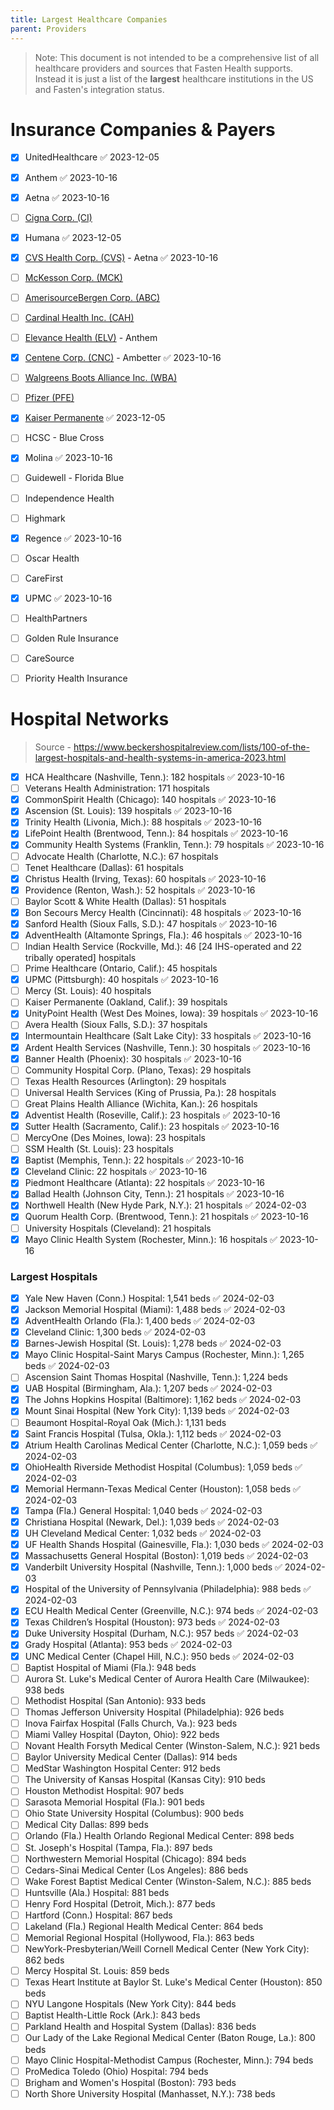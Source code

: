 ```yaml
---
title: Largest Healthcare Companies
parent: Providers
---
```


> Note: This document is not intended to be a comprehensive list of all healthcare providers and sources that Fasten Health supports. Instead it is just a list of the **largest** healthcare institutions in the US and Fasten's integration status. 

# Insurance Companies & Payers

- [x] UnitedHealthcare ✅ 2023-12-05
- [x] Anthem ✅ 2023-10-16
- [x] Aetna ✅ 2023-10-16
- [ ] [Cigna Corp. (CI)](https://www.investopedia.com/markets/quote?tvwidgetsymbol=CI)
- [x] Humana ✅ 2023-12-05
- [x] [CVS Health Corp. (CVS)](https://www.investopedia.com/markets/quote?tvwidgetsymbol=CVS) - Aetna ✅ 2023-10-16
- [ ] [McKesson Corp. (MCK)](https://www.investopedia.com/markets/quote?tvwidgetsymbol=MCK)
- [ ] [AmerisourceBergen Corp. (ABC)](https://www.investopedia.com/markets/quote?tvwidgetsymbol=ABC)
- [ ] [Cardinal Health Inc. (CAH)](https://www.investopedia.com/markets/quote?tvwidgetsymbol=CAH)
- [ ] [Elevance Health (ELV)](https://www.investopedia.com/markets/quote?tvwidgetsymbol=ELV) - Anthem
- [x] [Centene Corp. (CNC)](https://www.investopedia.com/markets/quote?tvwidgetsymbol=CNC) - Ambetter ✅ 2023-10-16
- [ ] [Walgreens Boots Alliance Inc. (WBA)](https://www.investopedia.com/markets/quote?tvwidgetsymbol=WBA)
- [ ] [Pfizer (PFE)](https://www.investopedia.com/markets/quote?tvwidgetsymbol=PFE)
- [x] [Kaiser Permanente](https://www.valuepenguin.com/largest-health-insurance-companies#kaiser "Kaiser Permanente") ✅ 2023-12-05
- [ ] HCSC - Blue Cross
- [x] Molina ✅ 2023-10-16
- [ ] Guidewell - Florida Blue
- [ ] Independence Health
- [ ] Highmark
- [x] Regence ✅ 2023-10-16
- [ ] Oscar Health
- [ ] CareFirst
- [x] UPMC ✅ 2023-10-16
- [ ] HealthPartners
- [ ] Golden Rule Insurance
- [ ] CareSource
- [ ] Priority Health Insurance


# Hospital Networks

> Source - https://www.beckershospitalreview.com/lists/100-of-the-largest-hospitals-and-health-systems-in-america-2023.html


- [x] HCA Healthcare (Nashville, Tenn.): 182 hospitals ✅ 2023-10-16
- [ ] Veterans Health Administration: 171 hospitals   
- [x] CommonSpirit Health (Chicago): 140 hospitals ✅ 2023-10-16
- [x] Ascension (St. Louis): 139 hospitals ✅ 2023-10-16
- [x] Trinity Health (Livonia, Mich.): 88 hospitals ✅ 2023-10-16
- [x] LifePoint Health (Brentwood, Tenn.): 84 hospitals ✅ 2023-10-16
- [x] Community Health Systems (Franklin, Tenn.): 79 hospitals ✅ 2023-10-16
- [ ] Advocate Health (Charlotte, N.C.): 67 hospitals   
- [ ] Tenet Healthcare (Dallas): 61 hospitals   
- [x] Christus Health (Irving, Texas): 60 hospitals ✅ 2023-10-16
- [x] Providence (Renton, Wash.): 52 hospitals ✅ 2023-10-16
- [ ] Baylor Scott & White Health (Dallas): 51 hospitals   
- [x] Bon Secours Mercy Health (Cincinnati): 48 hospitals ✅ 2023-10-16
- [x] Sanford Health (Sioux Falls, S.D.): 47 hospitals ✅ 2023-10-16
- [x] AdventHealth (Altamonte Springs, Fla.): 46 hospitals ✅ 2023-10-16
- [ ] Indian Health Service (Rockville, Md.): 46 [24 IHS-operated and 22 tribally operated] hospitals  
- [ ] Prime Healthcare (Ontario, Calif.): 45 hospitals   
- [x] UPMC (Pittsburgh): 40 hospitals ✅ 2023-10-16
- [ ] Mercy (St. Louis): 40 hospitals    
- [ ] Kaiser Permanente (Oakland, Calif.): 39 hospitals    
- [x] UnityPoint Health (West Des Moines, Iowa): 39 hospitals ✅ 2023-10-16
- [ ] Avera Health (Sioux Falls, S.D.): 37 hospitals    
- [x] Intermountain Healthcare (Salt Lake City): 33 hospitals ✅ 2023-10-16
- [x] Ardent Health Services (Nashville, Tenn.): 30 hospitals ✅ 2023-10-16
- [x] Banner Health (Phoenix): 30 hospitals ✅ 2023-10-16
- [ ] Community Hospital Corp. (Plano, Texas): 29 hospitals  
- [ ] Texas Health Resources (Arlington): 29 hospitals   
- [ ] Universal Health Services (King of Prussia, Pa.): 28 hospitals 
- [ ] Great Plains Health Alliance (Wichita, Kan.): 26 hospitals  
- [x] Adventist Health (Roseville, Calif.): 23 hospitals ✅ 2023-10-16
- [x] Sutter Health (Sacramento, Calif.): 23 hospitals ✅ 2023-10-16
- [ ] MercyOne (Des Moines, Iowa): 23 hospitals   
- [ ] SSM Health (St. Louis): 23 hospitals    
- [x] Baptist (Memphis, Tenn.): 22 hospitals ✅ 2023-10-16
- [x] Cleveland Clinic: 22 hospitals ✅ 2023-10-16
- [x] Piedmont Healthcare (Atlanta): 22 hospitals ✅ 2023-10-16
- [x] Ballad Health (Johnson City, Tenn.): 21 hospitals ✅ 2023-10-16
- [x] Northwell Health (New Hyde Park, N.Y.): 21 hospitals ✅ 2024-02-03
- [x] Quorum Health Corp. (Brentwood, Tenn.): 21 hospitals ✅ 2023-10-16
- [ ] University Hospitals (Cleveland): 21 hospitals   
- [x] Mayo Clinic Health System (Rochester, Minn.): 16 hospitals ✅ 2023-10-16

### **Largest Hospitals**

- [x] Yale New Haven (Conn.) Hospital: 1,541 beds ✅ 2024-02-03
- [x] Jackson Memorial Hospital (Miami): 1,488 beds ✅ 2024-02-03
- [x] AdventHealth Orlando (Fla.): 1,400 beds ✅ 2024-02-03
- [x] Cleveland Clinic: 1,300 beds ✅ 2024-02-03
- [x] Barnes-Jewish Hospital (St. Louis): 1,278 beds ✅ 2024-02-03
- [x] Mayo Clinic Hospital-Saint Marys Campus (Rochester, Minn.): 1,265 beds ✅ 2024-02-03
- [ ] Ascension Saint Thomas Hospital (Nashville, Tenn.): 1,224 beds  
- [x] UAB Hospital (Birmingham, Ala.): 1,207 beds ✅ 2024-02-03
- [x] The Johns Hopkins Hospital (Baltimore): 1,162 beds ✅ 2024-02-03
- [x] Mount Sinai Hospital (New York City): 1,139 beds ✅ 2024-02-03
- [ ] Beaumont Hospital-Royal Oak (Mich.): 1,131 beds   
- [x] Saint Francis Hospital (Tulsa, Okla.): 1,112 beds ✅ 2024-02-03
- [x] Atrium Health Carolinas Medical Center (Charlotte, N.C.): 1,059 beds ✅ 2024-02-03
- [x] OhioHealth Riverside Methodist Hospital (Columbus): 1,059 beds ✅ 2024-02-03
- [x] Memorial Hermann-Texas Medical Center (Houston): 1,058 beds ✅ 2024-02-03
- [x] Tampa (Fla.) General Hospital: 1,040 beds ✅ 2024-02-03
- [x] Christiana Hospital (Newark, Del.): 1,039 beds ✅ 2024-02-03
- [x] UH Cleveland Medical Center: 1,032 beds ✅ 2024-02-03
- [x] UF Health Shands Hospital (Gainesville, Fla.): 1,030 beds ✅ 2024-02-03
- [x] Massachusetts General Hospital (Boston): 1,019 beds ✅ 2024-02-03
- [x] Vanderbilt University Hospital (Nashville, Tenn.): 1,000 beds ✅ 2024-02-03
- [x] Hospital of the University of Pennsylvania (Philadelphia): 988 beds ✅ 2024-02-03
- [x] ECU Health Medical Center (Greenville, N.C.): 974 beds ✅ 2024-02-03
- [x] Texas Children’s Hospital (Houston): 973 beds ✅ 2024-02-03
- [x] Duke University Hospital (Durham, N.C.): 957 beds ✅ 2024-02-03
- [x] Grady Hospital (Atlanta): 953 beds ✅ 2024-02-03
- [x] UNC Medical Center (Chapel Hill, N.C.): 950 beds ✅ 2024-02-03
- [ ] Baptist Hospital of Miami (Fla.): 948 beds  
- [ ] Aurora St. Luke's Medical Center of Aurora Health Care (Milwaukee): 938 beds  
- [ ] Methodist Hospital (San Antonio): 933 beds   
- [ ] Thomas Jefferson University Hospital (Philadelphia): 926 beds   
- [ ] Inova Fairfax Hospital (Falls Church, Va.): 923 beds   
- [ ] Miami Valley Hospital (Dayton, Ohio): 922 beds   
- [ ] Novant Health Forsyth Medical Center (Winston-Salem, N.C.): 921 beds   
- [ ] Baylor University Medical Center (Dallas): 914 beds  
- [ ] MedStar Washington Hospital Center: 912 beds   
- [ ] The University of Kansas Hospital (Kansas City): 910 beds  
- [ ] Houston Methodist Hospital: 907 beds
- [ ] Sarasota Memorial Hospital (Fla.): 901 beds  
- [ ] Ohio State University Hospital (Columbus): 900 beds   
- [ ] Medical City Dallas: 899 beds 
- [ ] Orlando (Fla.) Health Orlando Regional Medical Center: 898 beds  
- [ ] St. Joseph's Hospital (Tampa, Fla.): 897 beds  
- [ ] Northwestern Memorial Hospital (Chicago): 894 beds   
- [ ] Cedars-Sinai Medical Center (Los Angeles): 886 beds   
- [ ] Wake Forest Baptist Medical Center (Winston-Salem, N.C.): 885 beds   
- [ ] Huntsville (Ala.) Hospital: 881 beds   
- [ ] Henry Ford Hospital (Detroit, Mich.): 877 beds  
- [ ] Hartford (Conn.) Hospital: 867 beds   
- [ ] Lakeland (Fla.) Regional Health Medical Center: 864 beds 
- [ ] Memorial Regional Hospital (Hollywood, Fla.): 863 beds  
- [ ] NewYork-Presbyterian/Weill Cornell Medical Center (New York City): 862 beds   
- [ ] Mercy Hospital St. Louis: 859 beds   
- [ ] Texas Heart Institute at Baylor St. Luke's Medical Center (Houston): 850 beds   
- [ ] NYU Langone Hospitals (New York City): 844 beds   
- [ ] Baptist Health-Little Rock (Ark.): 843 beds   
- [ ] Parkland Health and Hospital System (Dallas): 836 beds   
- [ ] Our Lady of the Lake Regional Medical Center (Baton Rouge, La.): 800 beds  
- [ ] Mayo Clinic Hospital-Methodist Campus (Rochester, Minn.): 794 beds   
- [ ] ProMedica Toledo (Ohio) Hospital: 794 beds   
- [ ] Brigham and Women's Hospital (Boston): 793 beds
- [ ] North Shore University Hospital (Manhasset, N.Y.): 738 beds
